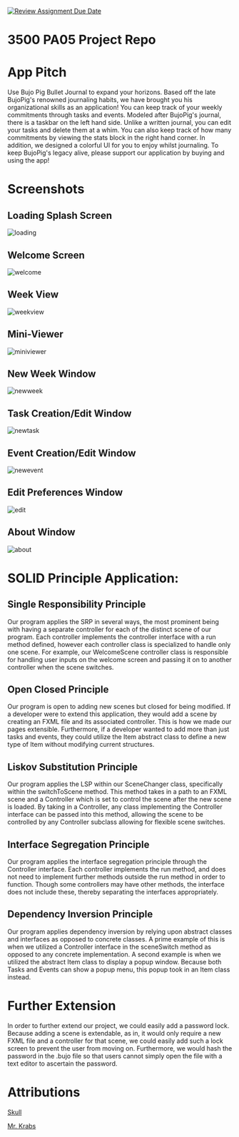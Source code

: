 [![Review Assignment Due Date](https://classroom.github.com/assets/deadline-readme-button-24ddc0f5d75046c5622901739e7c5dd533143b0c8e959d652212380cedb1ea36.svg)](https://classroom.github.com/a/x6ckGcN8)
# 3500 PA05 Project Repo

# App Pitch
<p>
Use Bujo Pig Bullet Journal to expand your horizons. Based off the late BujoPig's renowned journaling habits,
we have brought you his organizational skills as an application! You can keep track of your weekly commitments
through tasks and events. Modeled after BujoPig's journal, there is a taskbar on the left hand side. Unlike a
written journal, you can edit your tasks and delete them at a whim. You can also keep track of how many commitments
by viewing the stats block in the right hand corner. In addition, we designed a colorful UI for you to enjoy whilst
journaling. To keep BujoPig's legacy alive, please support our application by buying and using the app!
</p>

# Screenshots

## Loading Splash Screen
![loading](https://github.com/CS-3500-OOD/pa05-bujopig/assets/123038068/e086fe25-732e-4e87-93f6-d9d236f8efc8)

## Welcome Screen
![welcome](https://github.com/CS-3500-OOD/pa05-bujopig/assets/123038068/8cdec540-9532-4745-adaf-8609601dde21)

## Week View
![weekview](https://github.com/CS-3500-OOD/pa05-bujopig/assets/123038068/461306c5-1e5c-42f9-9cec-6deb0d403db7)

## Mini-Viewer
![miniviewer](https://github.com/CS-3500-OOD/pa05-bujopig/assets/123038068/d7ff5c6e-4c20-4941-89c6-a07a2ea3233f)

## New Week Window
![newweek](https://github.com/CS-3500-OOD/pa05-bujopig/assets/123038068/e1e50bdb-7cea-4f9b-adc1-37bf0b07c183)

## Task Creation/Edit Window
![newtask](https://github.com/CS-3500-OOD/pa05-bujopig/assets/123038068/81248426-db28-4f58-bfed-477526d99982)

## Event Creation/Edit Window
![newevent](https://github.com/CS-3500-OOD/pa05-bujopig/assets/123038068/aea699a1-f750-46e0-a3db-9eee4664853d)

## Edit Preferences Window
![edit](https://github.com/CS-3500-OOD/pa05-bujopig/assets/123038068/ce8d2aa3-203f-4c92-9a40-b51d5088bbc7)

## About Window
![about](https://github.com/CS-3500-OOD/pa05-bujopig/assets/123038068/a1de42be-0e22-48ba-bdb0-6c03e970542a)

# SOLID Principle Application:

## Single Responsibility Principle
<p>
Our program applies the SRP in several ways, the most prominent being with having a separate controller for each
of the distinct scene of our program. Each controller implements the controller interface with a run method defined,
however each controller class is specialized to handle only one scene. For example, our WelcomeScene controller
class is responsible for handling user inputs on the welcome screen and passing it on to another controller
when the scene switches.
</p>

## Open Closed Principle
<p>
Our program is open to adding new scenes but closed for being modified. If a developer were to extend this application,
they would add a scene by creating an FXML file and its associated controller. This is how we made our pages extensible.
Furthermore, if a developer wanted to add more than just tasks and events, they could utilize the Item abstract class
to define a new type of Item without modifying current structures. 
</p>

## Liskov Substitution Principle
<p>
Our program applies the LSP within our SceneChanger class, specifically within the switchToScene method. This method
takes in a path to an FXML scene and a Controller which is set to control the scene after the new scene is loaded.
By taking in a Controller, any class implementing the Controller interface can be passed into this method, allowing
the scene to be controlled by any Controller subclass allowing for flexible scene switches.
</p>

## Interface Segregation Principle
<p>
Our program applies the interface segregation principle through the Controller interface. Each controller implements
the run method, and does not need to implement further methods outside the run method in order to function.
Though some controllers may have other methods, the interface does not include these, thereby separating the interfaces
appropriately.
</p>

## Dependency Inversion Principle
<p>
Our program applies dependency inversion by relying upon abstract classes and interfaces as opposed to concrete classes.
A prime example of this is when we utilized a Controller interface in the sceneSwitch method as opposed to any concrete
implementation. A second example is when we utilized the abstract Item class to display a popup window. Because both
Tasks and Events can show a popup menu, this popup took in an Item class instead.
</p>

# Further Extension
<p>
In order to further extend our project, we could easily add a password lock. Because adding a scene is extendable,
as in, it would only require a new FXML file and a controller for that scene, we could easily add such a lock screen
to prevent the user from moving on. Furthermore, we would hash the password in the .bujo file so that users cannot
simply open the file with a text editor to ascertain the password. 
</p>

# Attributions
[Skull](https://media.tenor.com/g1bZgt4-tL4AAAAC/skull.gif)

[Mr. Krabs](https://static.wikia.nocookie.net/spongebob/images/7/7b/Krabs_artwork.png/revision/latest/scale-to-width-down/350?cb=20220807045807)

